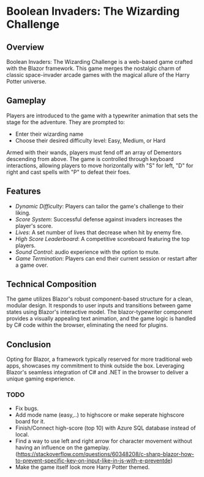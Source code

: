 # Boolean Invaders: The Wizarding Challenge

## Overview
Boolean Invaders: The Wizarding Challenge is a web-based game crafted with the Blazor framework. This game merges the nostalgic charm of classic space-invader arcade games with the magical allure of the Harry Potter universe.

## Gameplay
Players are introduced to the game with a typewriter animation that sets the stage for the adventure. 
They are prompted to:

- Enter their wizarding name
- Choose their desired difficulty level: Easy, Medium, or Hard

Armed with their wands, players must fend off an array of Dementors descending from above. 
The game is controlled through keyboard interactions, allowing players to move horizontally with "S" for left, "D" for right and cast spells with "P" to defeat their foes.

## Features

- *Dynamic Difficulty*: Players can tailor the game's challenge to their liking.
- *Score System*: Successful defense against invaders increases the player's score.
- *Lives*: A set number of lives that decrease when hit by enemy fire.
- *High Score Leaderboard*: A competitive scoreboard featuring the top players.
- *Sound Control*: audio experience with the option to mute.
- *Game Termination*: Players can end their current session or restart after a game over.

## Technical Composition
The game utilizes Blazor's robust component-based structure for a clean, modular design. It responds to user inputs and transitions between game states using Blazor's interactive model. The blazor-typewriter component provides a visually appealing text animation, and the game logic is handled by C# code within the browser, eliminating the need for plugins.

## Conclusion
Opting for Blazor, a framework typically reserved for more traditional web apps, showcases my commitment to think outside the box. 
Leveraging Blazor's seamless integration of C# and .NET in the browser to deliver a unique gaming experience.


### TODO

- Fix bugs.
- Add mode name (easy,..) to highscore or make seperate highscore board for it.
- Finish/Connect high-score (top 10) with Azure SQL database instead of local.
- Find a way to use left and right arrow for character movement without having an influence on the gameplay. (https://stackoverflow.com/questions/60348208/c-sharp-blazor-how-to-prevent-specific-key-on-input-like-in-js-with-e-preventde)
- Make the game itself look more Harry Potter themed.
